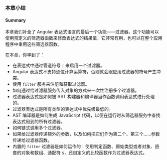 ### 本章小结
#### Summary

本章我们补全了 Angular 表达式语言的最后一个功能——过滤器。这个功能可以使用预定义的筛选器函数来修改表达式的结果值，它非常有用，也可以在整个应用程序中重用这些筛选器函数。

在本章，你学到了：

- 在表达式中通过管道符号 `|` 来启用一个过滤器。
- Angular 表达式不支持逐位计算运算符，否则就会跟应用过滤器的符号产生冲突。
- 使用 `filter` 服务来注册和获取过滤器。
- 如何通过给过滤器服务传入对象的方式来一次性注册多个过滤器。
- 过滤器表达式是如何被 AST 构建器和编译器当作函数调用表达式进行处理的。
- 过滤器表达式是所有类型的表达式中优先级最低的。
- AST 编译器是如何生成 JavaScript 代码，以便在运行时从筛选器服务中查找表达式用到的所有过滤器。
- 如何链式调用多个过滤器。
- 如果给过滤器传递额外的参数，以及如何把它们作为第二个、第三个……参数传递给过滤器函数。
- 内置的 `filter` 过滤器是如何运作的：使用判定函数、原始类型或者对象、嵌套的对象和数组、通配符 `$`，还自定义的比较函数作为过滤器表达式。